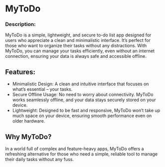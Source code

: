 # MyToDo

### Description:

MyToDo is a simple, lightweight, and secure to-do list app designed for users who appreciate a clean and minimalistic interface. It’s perfect for those who want to organize their tasks without any distractions. With MyToDo, you can manage your tasks efficiently, even without an internet connection, ensuring your data is always safe and accessible offline.

## Features:

- Minimalistic Design: A clean and intuitive interface that focuses on what’s essential – your tasks.
- Secure Offline Usage: No need to worry about connectivity. MyToDo works seamlessly offline, and your data stays securely stored on your device.
- Lightweight: Designed to be fast and responsive, MyToDo won’t take up much space on your device, ensuring smooth performance even on older hardware.

## Why MyToDo?

In a world full of complex and feature-heavy apps, MyToDo offers a refreshing alternative for those who need a simple, reliable tool to manage their daily tasks without any fuss.
